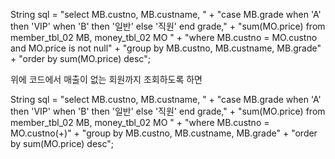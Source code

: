String sql = "select MB.custno, MB.custname, "
				+ "case MB.grade when 'A' then 'VIP' when 'B' then '일반' else '직원' end grade,"
				+ "sum(MO.price) from member_tbl_02 MB, money_tbl_02 MO "
				+ "where MB.custno = MO.custno and MO.price is not null"
				+ "group by MB.custno, MB.custname, MB.grade"
				+ "order by sum(MO.price) desc";
    
위에 코드에서 매출이 없는 회원까지 조회하도록 하면 

String sql = "select MB.custno, MB.custname, "
				+ "case MB.grade when 'A' then 'VIP' when 'B' then '일반' else '직원' end grade,"
				+ "sum(MO.price) from member_tbl_02 MB, money_tbl_02 MO "
				+ "where MB.custno = MO.custno(+)"
				+ "group by MB.custno, MB.custname, MB.grade"
				+ "order by sum(MO.price) desc";

